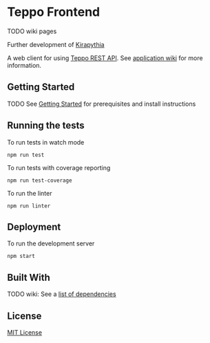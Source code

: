 # Teppo Frontend

TODO wiki pages

Further development of [Kirapythia](https://github.com/kirapythia)

A web client for using [Teppo REST API](../../../teppo-backend). See [application wiki](../../wiki/) for more information.

## Getting Started

TODO See [Getting Started](../../wiki/Getting-Started) for prerequisites and install instructions

## Running the tests

To run tests in watch mode
```
npm run test
```

To run tests with coverage reporting
```
npm run test-coverage
```

To run the linter
```
npm run linter
```

## Deployment

To run the development server
```
npm start
```

## Built With

TODO wiki: See a [list of dependencies](../../wiki/List-of-dependencies )

## License
[MIT License](./LICENSE)
